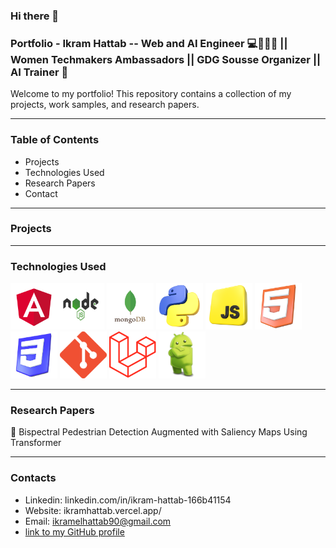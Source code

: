 <!--
**ikramelhattab/Ikramelhattab** is a ✨ _special_ ✨ repository because its `README.md` (this file) appears on your GitHub profile.

Here are some ideas to get you started:

- 🔭 I’m currently working on ...
- 🌱 I’m currently learning ...
- 👯 I’m looking to collaborate on ...
- 🤔 I’m looking for help with ...
- 💬 Ask me about ...
- 📫 How to reach me: ...
- 😄 Pronouns: ...
- ⚡ Fun fact: ...
-->
### Hi there 👋
### Portfolio - Ikram Hattab --  Web and AI Engineer 💻👩🏼‍💻 || Women Techmakers Ambassadors || GDG Sousse Organizer || AI Trainer 🧠

Welcome to my portfolio! This repository contains a collection of my projects, work samples, and research papers.

 _____________________________________________________________________________________________________________

### Table of Contents

- Projects
- Technologies Used
- Research Papers
- Contact
 _____________________________________________________________________________________________________________

### Projects
 _____________________________________________________________________________________________________________

### Technologies Used
<img src="images/angular.png" width="75" height="75"><img src="images/nodejs.png" width="75" height="75">
<img src="images/mongodb.png" width="75" height="75">
<img src="images/python.webp" width="75" height="75">
<img src="images/javascript.png" width="75" height="75">
<img src="images/html.webp" width="75" height="75">
<img src="images/css.png" width="75" height="75">
<img src="images/git.png" width="75" height="75">
<img src="images/laravel.png" width="75" height="75">
<img src="images/android.png" width="75" height="75">

 _____________________________________________________________________________________________________________

### Research Papers

📜 Bispectral Pedestrian Detection Augmented with Saliency Maps Using Transformer
 _____________________________________________________________________________________________________________

### Contacts

- Linkedin: linkedin.com/in/ikram-hattab-166b41154
- Website: ikramhattab.vercel.app/ 
- Email: ikramelhattab90@gmail.com
- [link to my GitHub profile](https://github.com/ikramelhattab)



